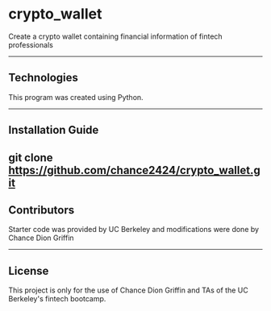 # crypto_wallet

Create a crypto wallet containing financial information of fintech professionals

---

## Technologies

This program was created using Python.

---

## Installation Guide

git clone https://github.com/chance2424/crypto_wallet.git
---

## Contributors

Starter code was provided by UC Berkeley and modifications were done by Chance Dion Griffin

---

## License

This project is only for the use of Chance Dion Griffin and TAs of the UC Berkeley's fintech bootcamp.
